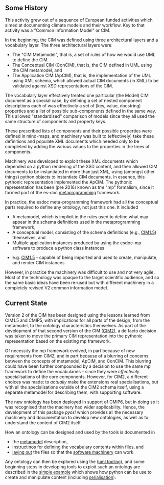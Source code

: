## Some History ##

This activity grew out of a sequence of European funded activities which aimed at documenting
climate models and their workflow. Key to that activity was a "Common Information Model" or CIM.  

In the beginning, the CIM was defined using three architectural layers and a vocabulary layer. 
The three architectural layers were:

 * The "CIM Metamodel", that is, a set of rules of how we would use UML to define the CIM.
 * The Conceptual CIM (ConCIM), that is, the CIM defined in UML using the CIM metamodel, and
 * The Application CIM (ApCIM), that is, the implementation of the UML using XML schema, 
 which allowed actual CIM documents (in XML) to be validated against XSD representations of the CIM.

The vocabulary layer effectively treated one particular (the Model) CIM document as a special case, 
by defining a set of nested component descriptions each of was effectively a set of (key, value, docstring)  
properties and a list of possible sub-components defined in the same way. This allowed "standardised" 
comparison of models since they all used the same structure of components and property keys.

These prescribed lists of components and their possible properties were defined in mind-maps, and 
machinery was built to (effectively) take these definitions and populate XML documents which needed 
only to be completed by adding the various values to the properties in the trees of components.

Machinery was developed to exploit these XML documents which depended on a python rendering of the XSD 
content, and then allowed CIM documents to be instantiated in more than just XML, using (amongst other things) 
python objects to instantiate CIM documents. In essence, this pythonic representation implemented the ApCIM. 
The pythonic representation has been (pre 2016) known as *the* "mp" formalism, since it formed part of the 
es-doc [metaprogramming](https://github.com/ES-DOC/esdoc-mp) framework.

In practice, the esdoc meta-programming framework had all the conceptual parts required to define any
ontology, not just this one. It included

 * A metamodel, which is implicit in the rules used to define what may appear in the schema definitions 
 used in the metaprogramming framework,
 * A conceptual model, consisting of the schema definitions 
 (e.g., [CIM1.5](https://github.com/ES-DOC/esdoc-mp/tree/master/esdoc_mp/schemas/cim/v1)) themselves, and 
 * Multiple application instances produced by using the esdoc-mp software to produce a python class instances 
 - e.g. [CIM1.5](https://github.com/ES-DOC/esdoc-py-client/tree/master/pyesdoc/ontologies/cim/v1) - capable of 
 being imported and used to create, manipulate, and render CIM instances.
 
However, in practice the machinery was difficult to use and not very agile. Most of the technology
was opaque to the target scientific audience, and so the same basic ideas have been re-used
but with different machinery in a completely revised V2 common information model.

## Current State ##

Version 2 of the CIM has been designed using the lessons learned from CIM1.5 and CMIP5, with implications
for all parts of the design, from the metamodel, to the ontology characteristics themselves. As part of the
 development of that second version of the CIM ([CIM2](https://github.com/ES-DOC/es-doc-cim2-schema)), 
a de facto decision was taken to move the primary CIM representation into the pythonic representation based on the 
existing mp framework. 

Of necessity the mp framework evolved, in part because of new requirements from CIM2, and in part because of a 
blurring of concerns between the concepts of metamodel, ApCIM, and ConCIM. This blurring could have been further 
compounded by a decision to use the same mp framework to define the vocabularies - since they were *effectively* 
specialisations of the core components. However, for CIM2,  a different choices was made:  to *actually* make 
the extensions real specialisations, but with all the specialisations outside of the CIM2 schema itself, 
using a separate metamodel for describing them, with supporting software. 

The new ontology has been deployed in support of CMIP6, but in doing so it was recognised that 
the macinery had wider applicability. Hence, the development of this package _pyosl_ which
provides all the necessary machinery and documentation to develop new ontologies, as well as to 
understand the content of CIM2 itself.

How an ontology can be designed and used by the tools is documented in

 * the [metamodel](01_metamodel.md) description,
 * instructinos for [defining](02_definitions.md) the vocabulary contents within files, 
 and 
 * [laying out](03_layout.md) the files so that the [software machinery](04_machinery.md) can work.
 
Any ontology can then be explored using the ([uml tooling](05_uml_tooling.md)), and some
beginning steps in developing tools to exploit such an ontology are described in the 
[simple example](06_simple_examples.md) which shows how python can be use to create and
manipulate content (including [serialisation](07_serialisation.md)).

 